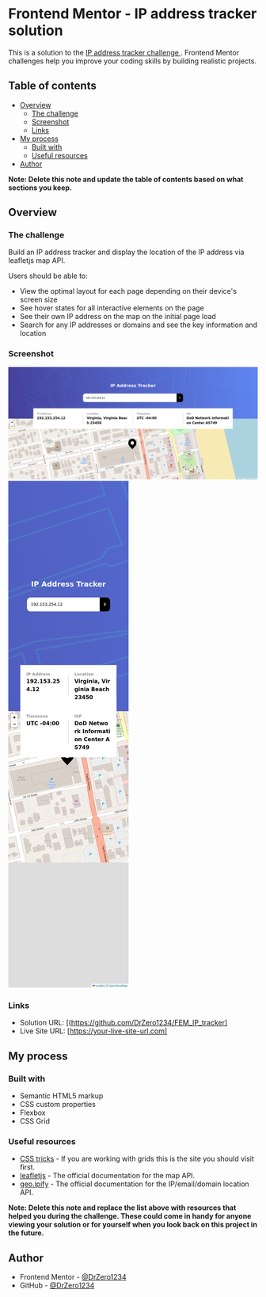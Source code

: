 # Frontend Mentor - IP address tracker solution

This is a solution to the [IP address tracker challenge ](https://www.frontendmentor.io/challenges/ip-address-tracker-I8-0yYAH0). Frontend Mentor challenges help you improve your coding skills by building realistic projects.

## Table of contents

- [Overview](#overview)
  - [The challenge](#the-challenge)
  - [Screenshot](#screenshot)
  - [Links](#links)
- [My process](#my-process)
  - [Built with](#built-with)
  - [Useful resources](#useful-resources)
- [Author](#author)

**Note: Delete this note and update the table of contents based on what sections you keep.**

## Overview

### The challenge

Build an IP address tracker and display the location of the IP address via leafletjs map API.

Users should be able to:

- View the optimal layout for each page depending on their device's screen size
- See hover states for all interactive elements on the page
- See their own IP address on the map on the initial page load
- Search for any IP addresses or domains and see the key information and location

### Screenshot

![Desktop view](./images/Desktop-screenshot.png)
![Mobile view](./images/Mobile-screenshot.png)

### Links

- Solution URL: [(https://github.com/DrZero1234/FEM_IP_tracker]
- Live Site URL: [https://your-live-site-url.com]

## My process

### Built with

- Semantic HTML5 markup
- CSS custom properties
- Flexbox
- CSS Grid

### Useful resources

- [CSS tricks](https://css-tricks.com/snippets/css/complete-guide-grid/) - If you are working with grids this is the site you should visit first.
- [leafletjs](https://leafletjs.com/reference.html) - The official documentation for the map API.
- [geo.ipify](https://geo.ipify.org/docs) - The official documentation for the IP/email/domain location API.

**Note: Delete this note and replace the list above with resources that helped you during the challenge. These could come in handy for anyone viewing your solution or for yourself when you look back on this project in the future.**

## Author

- Frontend Mentor - [@DrZero1234](https://www.frontendmentor.io/profile/DrZero1234)
- GitHub - [@DrZero1234](https://github.com/DrZero1234)
